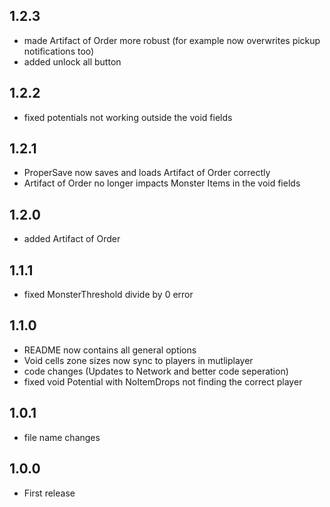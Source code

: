 ## 1.2.3
- made Artifact of Order more robust (for example now overwrites pickup notifications too)
- added unlock all button

## 1.2.2
- fixed potentials not working outside the void fields

## 1.2.1
- ProperSave now saves and loads Artifact of Order correctly
- Artifact of Order no longer impacts Monster Items in the void fields

## 1.2.0
- added Artifact of Order

## 1.1.1
- fixed MonsterThreshold divide by 0 error

## 1.1.0

- README now contains all general options
- Void cells zone sizes now sync to players in mutliplayer
- code changes (Updates to Network and better code seperation)
- fixed void Potential with NoItemDrops not finding the correct player

## 1.0.1

- file name changes

## 1.0.0

- First release